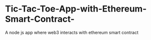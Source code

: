 # Tic-Tac-Toe-App-with-Ethereum-Smart-Contract-
A node js app where web3 interacts with ethereum smart contract
